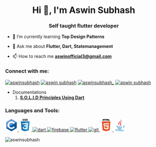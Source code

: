 <h1 align="center">Hi 👋, I'm Aswin Subhash</h1>
<h3 align="center">Self taught flutter developer</h3>

- 🌱 I’m currently learning **Top Design Patterns**

- 💬 Ask me about **Flutter, Dart, Statemanagement**

- 📫 How to reach me **aswinofficial3@gmail.com**

<h3 align="left">Connect with me:</h3>
<p align="left">
<a href="https://twitter.com/aswin3subhash" target="blank"><img align="center" src="https://raw.githubusercontent.com/rahuldkjain/github-profile-readme-generator/master/src/images/icons/Social/twitter.svg" alt="aswinsubhash" height="30" width="40" /></a>
<a href="https://www.linkedin.com/in/aswin-subhash-flutter-developer/" target="blank"><img align="center" src="https://raw.githubusercontent.com/rahuldkjain/github-profile-readme-generator/master/src/images/icons/Social/linked-in-alt.svg" alt="aswin subhash" height="30" width="40" /></a>
<a href="https://instagram.com/aswinsubhash_" target="blank"><img align="center" src="https://raw.githubusercontent.com/rahuldkjain/github-profile-readme-generator/master/src/images/icons/Social/instagram.svg" alt="aswinsubhash_" height="30" width="40" /></a>
<a href="https://www.youtube.com/channel/UCh5DJpojL7oLyz51gE8IevA" target="blank"><img align="center" src="https://raw.githubusercontent.com/rahuldkjain/github-profile-readme-generator/master/src/images/icons/Social/youtube.svg" alt="aswin subhash" height="30" width="40" /></a>
</p>
  
- Documentations
  1. [**S.O.L.I.D Principles Using Dart**](https://github.com/aswinsubhash/SOLID-Principles-Using-Dart-and-Top-Design-Patterns)

<h3 align="left">Languages and Tools:</h3>
<p align="left"> <a href="https://www.cprogramming.com/" target="_blank" rel="noreferrer"> <img src="https://raw.githubusercontent.com/devicons/devicon/master/icons/c/c-original.svg" alt="c" width="40" height="40"/> </a> <a href="https://www.w3schools.com/css/" target="_blank" rel="noreferrer"> <img src="https://raw.githubusercontent.com/devicons/devicon/master/icons/css3/css3-original-wordmark.svg" alt="css3" width="40" height="40"/> </a> <a href="https://dart.dev" target="_blank" rel="noreferrer"> <img src="https://www.vectorlogo.zone/logos/dartlang/dartlang-icon.svg" alt="dart" width="40" height="40"/> </a> <a href="https://firebase.google.com/" target="_blank" rel="noreferrer"> <img src="https://www.vectorlogo.zone/logos/firebase/firebase-icon.svg" alt="firebase" width="40" height="40"/> </a> <a href="https://flutter.dev" target="_blank" rel="noreferrer"> <img src="https://www.vectorlogo.zone/logos/flutterio/flutterio-icon.svg" alt="flutter" width="40" height="40"/> </a> <a href="https://git-scm.com/" target="_blank" rel="noreferrer"> <img src="https://www.vectorlogo.zone/logos/git-scm/git-scm-icon.svg" alt="git" width="40" height="40"/> </a> <a href="https://www.w3.org/html/" target="_blank" rel="noreferrer"> <img src="https://raw.githubusercontent.com/devicons/devicon/master/icons/html5/html5-original-wordmark.svg" alt="html5" width="40" height="40"/> </a> <a href="https://www.java.com" target="_blank" rel="noreferrer"> <img src="https://raw.githubusercontent.com/devicons/devicon/master/icons/java/java-original.svg" alt="java" width="40" height="40"/> </a> </p>

<p><img align="center" src="https://github-readme-streak-stats.herokuapp.com/?user=aswinsubhash&" alt="aswinsubhash" /></p>
